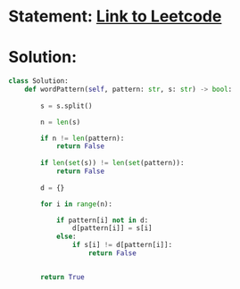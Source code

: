# Statement: [Link to Leetcode](https://leetcode.com/problems/word-pattern/description/)
# Solution:
```python
class Solution:
    def wordPattern(self, pattern: str, s: str) -> bool:
        
        s = s.split()

        n = len(s)

        if n != len(pattern):
            return False
        
        if len(set(s)) != len(set(pattern)):
            return False
            
        d = {}

        for i in range(n):

            if pattern[i] not in d:
                d[pattern[i]] = s[i]
            else:
                if s[i] != d[pattern[i]]:
                    return False


        return True
```

